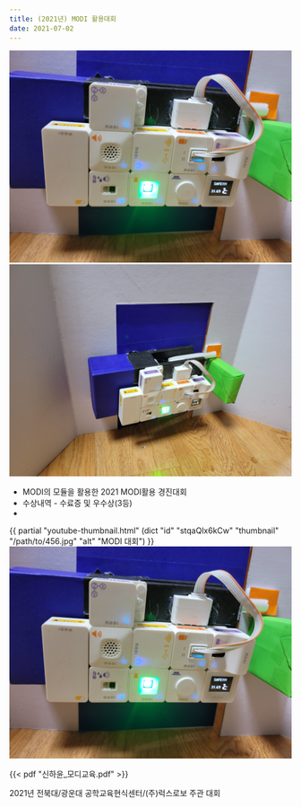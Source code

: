 ```yaml
---
title: (2021년) MODI 활용대회
date: 2021-07-02
---
```




<!--more-->

![MODI 해킹대회 사진](456.jpg)
![MODI 해킹대회 사진](789.jpg)
- MODI의 모듈을 활용한 2021 MODI활용 경진대회
- 수상내역 - 수료증 및 우수상(3등)
- 
{{ partial "youtube-thumbnail.html" (dict "id" "stqaQlx6kCw" "thumbnail" "/path/to/456.jpg" "alt" "MODI 대회") }}
[![PDF 미리보기 이미지](456.jpg)](신하윤_모디교육.pdf)

{{< pdf "신하윤_모디교육.pdf" >}}

2021년 전북대/광운대 공학교육현식센터/(주)럭스로보 주관 대회

